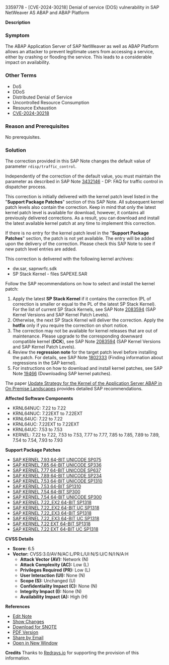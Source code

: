 3359778 - [CVE-2024-30218] Denial of service (DOS) vulnerability in SAP NetWeaver AS ABAP and ABAP Platform

**Description**

### Symptom
The ABAP Application Server of SAP NetWeaver as well as ABAP Platform allows an attacker to prevent legitimate users from accessing a service, either by crashing or flooding the service. This leads to a considerable impact on availability.

### Other Terms
- DoS
- DDoS
- Distributed Denial of Service
- Uncontrolled Resource Consumption
- Resource Exhaustion
- [CVE-2024-30218](https://www.cve.org/CVERecord?id=CVE-2024-30218)

### Reason and Prerequisites
No prerequisites.

### Solution
The correction provided in this SAP Note changes the default value of parameter `rdisp/traffic_control`.

Independently of the correction of the default value, you must maintain the parameter as described in SAP Note [3432146](https://me.sap.com/notes/3432146) - DP: FAQ for traffic control in dispatcher process.

This correction is initially delivered with the kernel patch level listed in the "**Support Package Patches**" section of this SAP Note. All subsequent kernel patch levels also contain the correction. Keep in mind that only the latest kernel patch level is available for download, however, it contains all previously delivered corrections. As a result, you can download and install the latest available kernel patch at any time to implement this correction.

If there is no entry for the kernel patch level in the "**Support Package Patches**" section, the patch is not yet available. The entry will be added upon the delivery of the correction. Please check this SAP Note to see if new patch level entries are added.

This correction is delivered with the following kernel archives:
- dw.sar, sapnwrfc.sdk
- SP Stack Kernel - files SAPEXE.SAR

Follow the SAP recommendations on how to select and install the kernel patch:
1. Apply the latest **SP Stack Kernel** if it contains the correction (PL of correction is smaller or equal to the PL of the latest SP Stack Kernel). For the list of current SP Stack Kernels, see SAP Note [2083594](https://me.sap.com/notes/2083594) (SAP Kernel Versions and SAP Kernel Patch Levels).
2. Otherwise, the next SP Stack Kernel will deliver the correction. Apply the **hotfix** only if you require the correction on short notice.
3. The correction may not be available for kernel releases that are out of maintenance. Please upgrade to the corresponding downward compatible kernel (**DCK**), see SAP Note [2083594](https://me.sap.com/notes/2083594) (SAP Kernel Versions and SAP Kernel Patch Levels).
4. Review the **regression note** for the target patch level before installing the patch. For details, see SAP Note [1802333](https://me.sap.com/notes/1802333) (Finding information about regressions in the SAP kernel).
5. For instructions on how to download and install kernel patches, see SAP Note [19466](https://me.sap.com/notes/19466) (Downloading SAP kernel patches).

The paper [Update Strategy for the Kernel of the Application Server ABAP in On Premise Landscapes](https://support.sap.com/deployment-strategies-kernel-abap.pdf) provides detailed SAP recommendations.

**Affected Software Components**
- KRNL64NUC: 7.22 to 7.22
- KRNL64NUC: 7.22EXT to 7.22EXT
- KRNL64UC: 7.22 to 7.22
- KRNL64UC: 7.22EXT to 7.22EXT
- KRNL64UC: 7.53 to 7.53
- KERNEL: 7.22 to 7.22, 7.53 to 7.53, 7.77 to 7.77, 7.85 to 7.85, 7.89 to 7.89, 7.54 to 7.54, 7.93 to 7.93

**Support Package Patches**
- [SAP KERNEL 7.93 64-BIT UNICODE SP075](https://me.sap.com/softwarecenter/template/products/_APP=00200682500000001943&_EVENT=DISPHIER&HEADER=Y&FUNCTIONBAR=N&EVENT=TREE&NE=NAVIGATE&ENR=73555000100200018813&V=MAINT)
- [SAP KERNEL 7.85 64-BIT UNICODE SP336](https://me.sap.com/softwarecenter/template/products/_APP=00200682500000001943&_EVENT=DISPHIER&HEADER=Y&FUNCTIONBAR=N&EVENT=TREE&NE=NAVIGATE&ENR=73554900100200013971&V=MAINT)
- [SAP KERNEL 7.77 64-BIT UNICODE SP637](https://me.sap.com/softwarecenter/template/products/_APP=00200682500000001943&_EVENT=DISPHIER&HEADER=Y&FUNCTIONBAR=N&EVENT=TREE&NE=NAVIGATE&ENR=73554900100200010526&V=MAINT)
- [SAP KERNEL 7.89 64-BIT UNICODE SP234](https://me.sap.com/softwarecenter/template/products/_APP=00200682500000001943&_EVENT=DISPHIER&HEADER=Y&FUNCTIONBAR=N&EVENT=TREE&NE=NAVIGATE&ENR=73555000100200015809&V=MAINT)
- [SAP KERNEL 7.53 64-BIT UNICODE SP1310](https://me.sap.com/softwarecenter/template/products/_APP=00200682500000001943&_EVENT=DISPHIER&HEADER=Y&FUNCTIONBAR=N&EVENT=TREE&NE=NAVIGATE&ENR=73554900100200005858&V=MAINT)
- [SAP KERNEL 7.53 64-BIT SP1310](https://me.sap.com/softwarecenter/template/products/_APP=00200682500000001943&_EVENT=DISPHIER&HEADER=Y&FUNCTIONBAR=N&EVENT=TREE&NE=NAVIGATE&ENR=73554900100200006207&V=MAINT)
- [SAP KERNEL 7.54 64-BIT SP300](https://me.sap.com/softwarecenter/template/products/_APP=00200682500000001943&_EVENT=DISPHIER&HEADER=Y&FUNCTIONBAR=N&EVENT=TREE&NE=NAVIGATE&ENR=73554900100200019167&V=MAINT)
- [SAP KERNEL 7.54 64-BIT UNICODE SP300](https://me.sap.com/softwarecenter/template/products/_APP=00200682500000001943&_EVENT=DISPHIER&HEADER=Y&FUNCTIONBAR=N&EVENT=TREE&NE=NAVIGATE&ENR=73554900100200019168&V=MAINT)
- [SAP KERNEL 7.22_EX2 64-BIT SP1318](https://me.sap.com/softwarecenter/template/products/_APP=00200682500000001943&_EVENT=DISPHIER&HEADER=Y&FUNCTIONBAR=N&EVENT=TREE&NE=NAVIGATE&ENR=73554900100200010235&V=MAINT)
- [SAP KERNEL 7.22_EX2 64-BIT UC SP1318](https://me.sap.com/softwarecenter/template/products/_APP=00200682500000001943&_EVENT=DISPHIER&HEADER=Y&FUNCTIONBAR=N&EVENT=TREE&NE=NAVIGATE&ENR=73554900100200010236&V=MAINT)
- [SAP KERNEL 7.22_EX3 64-BIT SP1318](https://me.sap.com/softwarecenter/template/products/_APP=00200682500000001943&_EVENT=DISPHIER&HEADER=Y&FUNCTIONBAR=N&EVENT=TREE&NE=NAVIGATE&ENR=73554900100200021918&V=MAINT)
- [SAP KERNEL 7.22_EX3 64-BIT UC SP1318](https://me.sap.com/softwarecenter/template/products/_APP=00200682500000001943&_EVENT=DISPHIER&HEADER=Y&FUNCTIONBAR=N&EVENT=TREE&NE=NAVIGATE&ENR=73554900100200021919&V=MAINT)
- [SAP KERNEL 7.22 EXT 64-BIT SP1318](https://me.sap.com/softwarecenter/template/products/_APP=00200682500000001943&_EVENT=DISPHIER&HEADER=Y&FUNCTIONBAR=N&EVENT=TREE&NE=NAVIGATE&ENR=73555000100200001797&V=MAINT)
- [SAP KERNEL 7.22 EXT 64-BIT UC SP1318](https://me.sap.com/softwarecenter/template/products/_APP=00200682500000001943&_EVENT=DISPHIER&HEADER=Y&FUNCTIONBAR=N&EVENT=TREE&NE=NAVIGATE&ENR=73555000100200001798&V=MAINT)

**CVSS Details**
- **Score:** 6.5
- **Vector:** CVSS:3.0/AV:N/AC:L/PR:L/UI:N/S:U/C:N/I:N/A:H
  - **Attack Vector (AV):** Network (N)
  - **Attack Complexity (AC):** Low (L)
  - **Privileges Required (PR):** Low (L)
  - **User Interaction (UI):** None (N)
  - **Scope (S):** Unchanged (U)
  - **Confidentiality Impact (C):** None (N)
  - **Integrity Impact (I):** None (N)
  - **Availability Impact (A):** High (H)

**References**
- [Edit Note](https://me.sap.com/notes/0003359778/edit)
- [Show Changes](https://me.sap.com/notes/0003359778/compare)
- [Download for SNOTE](https://notesdownloads.sap.com/note/0040000000405802024)
- [PDF Version](https://userapps.support.sap.com/sap/support/sfm/notes/print/0003359778?language=en-US&token=0233E1F5DFC1A9872DD156B880E7AAF3)
- [Share by Email](mailto:?subject=SAP%20Note%203359778&body=Check%20out%20this%20SAP%20Note%20on%20CVE-2024-30218:%20https://me.sap.com/notes/3359778)
- [Open in New Window](https://me.sap.com/notes/3359778)

**Credits**
Thanks to [Redrays.io](https://redrays.io) for supporting the provision of this information.
